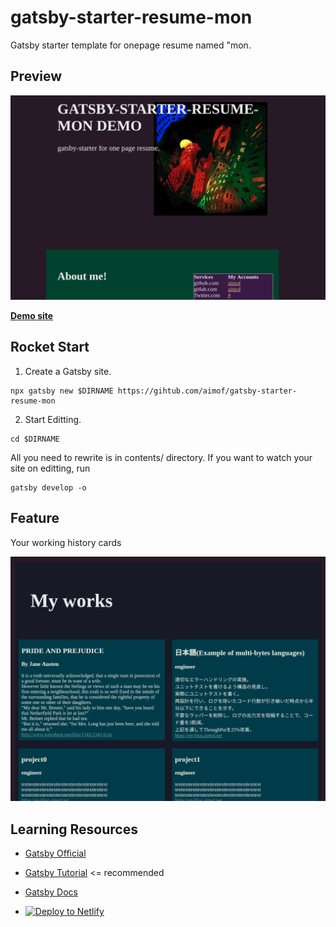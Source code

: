 # gatsby-starter-resume-mon

Gatsby starter template for onepage resume named "mon.

## Preview

![demo-front](./static/images/demo-front.png)

__[Demo site](https://mon-demo.aimof.net/)__

## Rocket Start

1. Create a Gatsby site.

```
npx gatsby new $DIRNAME https://gihtub.com/aimof/gatsby-starter-resume-mon
```

2. Start Editting.

```
cd $DIRNAME
```

All you need to rewrite is in contents/ directory.
If you want to watch your site on editting, run

```
gatsby develop -o
```

## Feature

Your working history cards

![demo-history-cards](./static/images/demo-history-cards.png)

## Learning Resources

* [Gatsby Official](https://www.gatsbyjs.org/)
* [Gatsby Tutorial](https://www.gatsbyjs.org/tutorial/) <= recommended
* [Gatsby Docs](https://www.gatsbyjs.org/docs/)

* [![Deploy to Netlify](https://www.netlify.com/img/deploy/button.svg)](https://app.netlify.com/start/deploy?repository=https://github.com/gatsbyjs/gatsby-starter-default)



